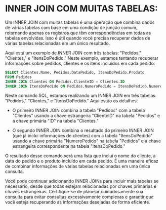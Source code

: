 # INNER JOIN COM MUITAS TABELAS:
Um INNER JOIN com muitas tabelas é uma operação que combina dados de várias tabelas com base em uma condição de junção comum, retornando apenas os registros que têm correspondências em todas as tabelas envolvidas. Isso é útil quando você precisa recuperar dados de várias tabelas relacionadas em um único resultado.

Aqui está um exemplo de INNER JOIN com três tabelas: "Pedidos," "Clientes," e "ItensDoPedido." Neste exemplo, estamos tentando recuperar informações sobre pedidos, clientes e os itens incluídos em cada pedido:

```sql
SELECT Clientes.Nome, Pedidos.DataPedido, ItensDoPedido.Produto
FROM Pedidos
INNER JOIN Clientes ON Pedidos.ClienteID = Clientes.ID
INNER JOIN ItensDoPedido ON Pedidos.NumeroPedido = ItensDoPedido.NumeroPedido;
```

Neste comando SQL, estamos realizando um INNER JOIN em três tabelas: "Pedidos," "Clientes," e "ItensDoPedido." Aqui estão os detalhes:

- O primeiro INNER JOIN combina a tabela "Pedidos" com a tabela "Clientes" usando a chave estrangeira "ClienteID" na tabela "Pedidos" e a chave primária "ID" na tabela "Clientes."

- O segundo INNER JOIN combina o resultado do primeiro INNER JOIN (que já inclui informações de clientes) com a tabela "ItensDoPedido" usando a chave primária "NumeroPedido" na tabela "Pedidos" e a chave estrangeira correspondente na tabela "ItensDoPedido."

O resultado desse comando será uma lista que inclui o nome do cliente, a data do pedido e o produto incluído em cada pedido. É uma maneira eficaz de combinar informações de várias tabelas relacionadas em uma única consulta.

Você pode continuar adicionando INNER JOINs para incluir mais tabelas se necessário, desde que todas estejam relacionadas por chaves primárias e chaves estrangeiras. Certifique-se de planejar cuidadosamente sua consulta para evitar consultas excessivamente complexas e garantir que você esteja recuperando as informações desejadas de forma eficiente.